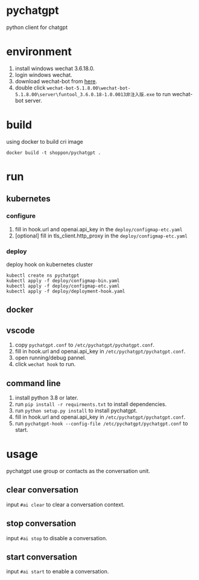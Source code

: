 # pychatgpt
python client for chatgpt

# environment
1. install windows wechat 3.6.18.0.
2. login windows wechat.
3. download wechat-bot from [here](https://github.com/cixingguangming55555/wechat-bot/tree/5.1.8.00).
4. double click `wechat-bot-5.1.8.00\wechat-bot-5.1.8.00\server\funtool_3.6.0.18-1.0.0013非注入版.exe` to run wechat-bot server.

# build
using docker to build cri image
```
docker build -t shoppon/pychatgpt .
```

# run
## kubernetes
### configure
1. fill in hook.url and openai.api_key in the `deploy/configmap-etc.yaml`
2. [optional] fill in tls_client.http_proxy in the `deploy/configmap-etc.yaml`

### deploy
deploy hook on kubernetes cluster
```
kubectl create ns pychatgpt
kubectl apply -f deploy/configmap-bin.yaml
kubectl apply -f deploy/configmap-etc.yaml
kubectl apply -f deploy/deployment-hook.yaml
```

## docker


## vscode
1. copy `pychatgpt.conf` to `/etc/pychatgpt/pychatgpt.conf`.
2. fill in hook.url and openai.api_key in `/etc/pychatgpt/pychatgpt.conf`.
3. open running/debug pannel.
4. click `wechat hook` to run.

## command line
1. install python 3.8 or later.
2. run `pip install -r requirments.txt` to install dependencies.
3. run `python setup.py install` to install pychatgpt.
4. fill in hook.url and openai.api_key in `/etc/pychatgpt/pychatgpt.conf`.
5. run `pychatgpt-hook --config-file /etc/pychatgpt/pychatgpt.conf` to start.

# usage
pychatgpt use group or contacts as the conversation unit.

## clear conversation
input `#ai clear` to clear a conversation context.

## stop conversation
input `#ai stop` to disable a conversation.

## start conversation
input `#ai start` to enable a conversation.
